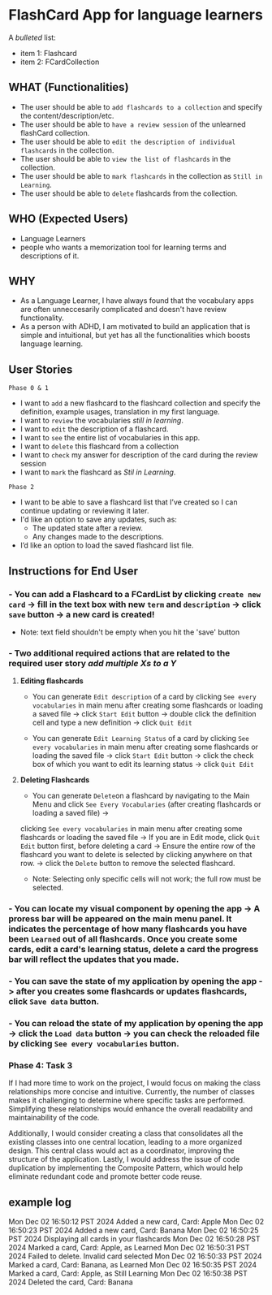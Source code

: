 # FlashCard App for language learners


A *bulleted* list:
- item 1: Flashcard 
- item 2: FCardCollection 



## WHAT (Functionalities)
- The user should be able to `add flashcards to a collection` and specify the content/description/etc.
- The user should be able to `have a review session` of the unlearned flashCard collection.
- The user should be able to `edit the description of individual flashcards` in the collection. 
- The user should be able to `view the list of flashcards` in the collection.
- The user should be able to `mark flashcards` in the collection as `Still in Learning`.
- The user should be able to `delete` flashcards from the collection.


## WHO (Expected Users)
- Language Learners
- people who wants a memorization tool for learning terms and descriptions of it.

## WHY
- As a Language Learner, I have always found that the vocabulary apps are often unneccesarily complicated and doesn't have review functionality.
- As a person with ADHD, I am motivated to build an application that is simple and intuitional, but yet has all the functionalities which boosts language learning.

## User Stories

`Phase 0 & 1`
- I want to `add` a new flashcard to the flashcard collection and specify the definition, example usages, translation in my first language.
- I want to `review` the vocabularies *still in learning*.
- I want to `edit` the description of a flashcard. 
- I want to `see` the entire list of vocabularies in this app. 
- I want to `delete` this flashcard from a collection
- I want to `check` my answer for description of the card during the review session
- I want to `mark` the flashcard as *Stil in Learning*.

`Phase 2`
- I want to be able to save a flashcard list that I’ve created so I can continue updating or reviewing it later.
- I'd like an option to save any updates, such as:
    - The updated state after a review.
    - Any changes made to the descriptions.
- I’d like an option to load the saved flashcard list file.

## Instructions for End User

### - You can add a Flashcard to a FCardList by clicking `create new card` -> fill in the text box with new `term` and `description` -> click `save` button -> a new card is created!
    
- Note: text field shouldn't be empty when you hit the 'save' button

### - Two additional required actions that are related to the required user story *add multiple Xs to a Y*
    
1. **Editing flashcards**

    - You can generate `Edit description` of a card by clicking  `See every vocabularies` in main menu after creating some flashcards or loading a saved file -> click `Start Edit` button -> double click the definition cell and type a new definition -> click `Quit Edit`
    
    - You can generate `Edit Learning Status` of a card by clicking `See every vocabularies` in main menu after creating some flashcards or loading the saved file -> click `Start Edit` button -> click the check box of which you want to edit its learning status -> click `Quit Edit`

2. **Deleting Flashcards** 
    - You can generate `Delete`on a flashcard by navigating to the Main Menu and click `See Every Vocabularies` (after creating flashcards or loading a saved file) ->
    
    clicking `See every vocabularies` in main menu after creating some flashcards or loading the saved file -> If you are in Edit mode, click `Quit Edit` button first, before deleting a card -> Ensure the entire row of the flashcard you want to delete is selected by clicking anywhere on that row. -> click the `Delete` button to remove the selected flashcard.
    - Note: Selecting only specific cells will not work; the full row must be selected. 

### - You can locate my visual component by opening the app -> A proress bar will be appeared on the main menu panel. It indicates the percentage of how many flashcards you have been `Learned` out of all flashcards. Once you create some cards, edit a card's learning status, delete a card the progress bar will reflect the updates that you made.

### - You can save the state of my application by opening the app -> after you creates some flashcards or updates flashcards, click `Save data` button. 

### - You can reload the state of my application by opening the app -> click the `Load data` button -> you can check the reloaded file by clicking `See every vocabularies` button.


### Phase 4: Task 3

If I had more time to work on the project, I would focus on making the class relationships more concise and intuitive. Currently, the number of classes makes it challenging to determine where specific tasks are performed. Simplifying these relationships would enhance the overall readability and maintainability of the code.

Additionally, I would consider creating a class that consolidates all the existing classes into one central location, leading to a more organized design. This central class would act as a coordinator, improving the structure of the application. Lastly, I would address the issue of code duplication by implementing the Composite Pattern, which would help eliminate redundant code and promote better code reuse.


## example log
Mon Dec 02 16:50:12 PST 2024
Added a new card, Card: Apple
Mon Dec 02 16:50:23 PST 2024
Added a new card, Card: Banana
Mon Dec 02 16:50:25 PST 2024
Displaying all cards in your flashcards
Mon Dec 02 16:50:28 PST 2024
Marked a card, Card: Apple, as Learned
Mon Dec 02 16:50:31 PST 2024
Failed to delete. Invalid card selected
Mon Dec 02 16:50:33 PST 2024
Marked a card, Card: Banana, as Learned
Mon Dec 02 16:50:35 PST 2024
Marked a card, Card: Apple, as Still Learning
Mon Dec 02 16:50:38 PST 2024
Deleted the card, Card: Banana
